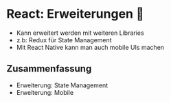 # React: Erweiterungen 🧩

- Kann erweitert werden mit weiteren Libraries
- z.b: Redux für State Management
- Mit React Native kann man auch mobile UIs machen

## Zusammenfassung
- Erweiterung: State Management
- Erweiterung: Mobile